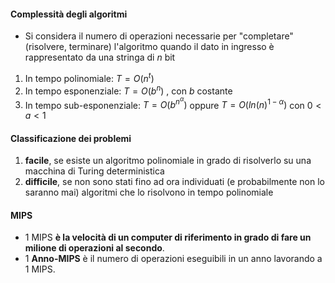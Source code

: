 #### Complessità degli algoritmi
- Si considera il numero di operazioni necessarie per "completare" (risolvere, terminare) l'algoritmo quando il dato in ingresso è rappresentato da una stringa di $n$ bit
1. In tempo polinomiale: $T = O(n^{t})$
2. In tempo esponenziale: $T = O(b^{n})$ , con $b$ costante
3. In tempo sub-esponenziale: $T=O(b^{n^{\alpha}})$ oppure $T=O(ln(n)^{1-\alpha})$ con $0 < a < 1$
#### Classificazione dei problemi 
1. **facile**, se esiste un algoritmo polinomiale in grado di risolverlo su una macchina di Turing deterministica
2. **difficile**, se non sono stati fino ad ora individuati (e probabilmente non lo saranno mai) algoritmi che lo risolvono in tempo polinomiale

#### **MIPS**
- 1 MIPS **è la velocità di un computer di riferimento in grado di fare un milione di operazioni al secondo**.
- 1 **Anno-MIPS** è il numero di operazioni eseguibili in un anno lavorando a 1 MIPS.